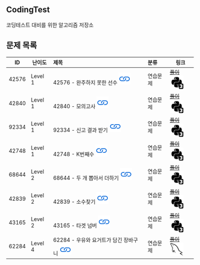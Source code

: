 ## CodingTest
코딩테스트 대비를 위한 알고리즘 저장소

## 문제 목록

| ID | 난이도 | 제목 | 분류 | 링크 |
| -- | ---- | :-- | :-- | --- |
| 42576 | Level 1 | 42576 - 완주하지 못한 선수 [![문제](/assets/link.svg)](https://programmers.co.kr/learn/courses/30/lessons/42576) | 연습문제 | [~~풀이~~](/solutions/완주하지%20못한%20선수/README.md) [![python3](/assets/python3.svg)](/solutions/완주하지%20못한%20선수/solution.py) |
| 42840 | Level 1 | 42840 - 모의고사 [![문제](/assets/link.svg)](https://programmers.co.kr/learn/courses/30/lessons/42840)| 연습문제 | [~~풀이~~](/solutions/모의고사/README.md) [![python3](/assets/python3.svg)](/solutions/모의고사/solution.py) || [![python3](/assets/python3.svg)](solution.py) |
| 92334 | Level 1 | 92334 - 신고 결과 받기 [![문제](/assets/link.svg)](https://programmers.co.kr/learn/courses/30/lessons/92334) | 연습문제 | [~~풀이~~](/solutions/신고%20결과%20받기/README.md) [![python3](/assets/python3.svg)](/solutions/신고%20결과%20받기/solution.py) |      | [![python3](/assets/python3.svg)](solution.py) |
| 42748 | Level 1 | 42748 - K번째수 [![문제](/assets/link.svg)](https://programmers.co.kr/learn/courses/30/lessons/42748)| 연습문제 | [~~풀이~~](/solutions/K번째수/README.md) [![python3](/assets/python3.svg)](/solutions/K번째수/solution.py) || [![python3](/assets/python3.svg)](solution.py) |
| 68644 | Level 2 | 68644 - 두 개 뽑아서 더하기 [![문제](/assets/link.svg)](https://programmers.co.kr/learn/courses/30/lessons/68644)| 연습문제 | [~~풀이~~](/solutions/두%20개%20뽑아서%20더하기/README.md) [![python3](/assets/python3.svg)](/solutions/두%20개%20뽑아서%20더하기/solution.py) || [![python3](/assets/python3.svg)](solution.py) |
| 42839 | Level 2 | 42839 - 소수찾기 [![문제](/assets/link.svg)](https://programmers.co.kr/learn/courses/30/lessons/42839)| 연습문제 | [~~풀이~~](/solutions/소수찾기/README.md) [![python3](/assets/python3.svg)](/solutions/소수찾기/solution.py) || [![python3](/assets/python3.svg)](solution.py) |
| 43165 | Level 2 | 43165 - 타겟 넘버 [![문제](/assets/link.svg)](https://programmers.co.kr/learn/courses/30/lessons/43165)| 연습문제 | [~~풀이~~](/solutions/타겟%20넘버/README.md) [![mysql](/assets/python3.svg)](/solutions/타겟%20넘버/solution.py) || [![python3](/assets/python3.svg)](solution.py) |
| 62284 | Level 4 | 62284 - 우유와 요거트가 담긴 장바구니 [![문제](/assets/link.svg)](https://programmers.co.kr/learn/courses/30/lessons/62284)| 연습문제 | [~~풀이~~](/solutions/우유와%20요거트가%20담긴%20장바구니/README.md) [![mysql](/assets/mysql.svg)](/solutions/우유와%20요거트가%20담긴%20장바구니/solution.sql) || [![mysql](/assets/mysql.svg)](solution.sql) |
